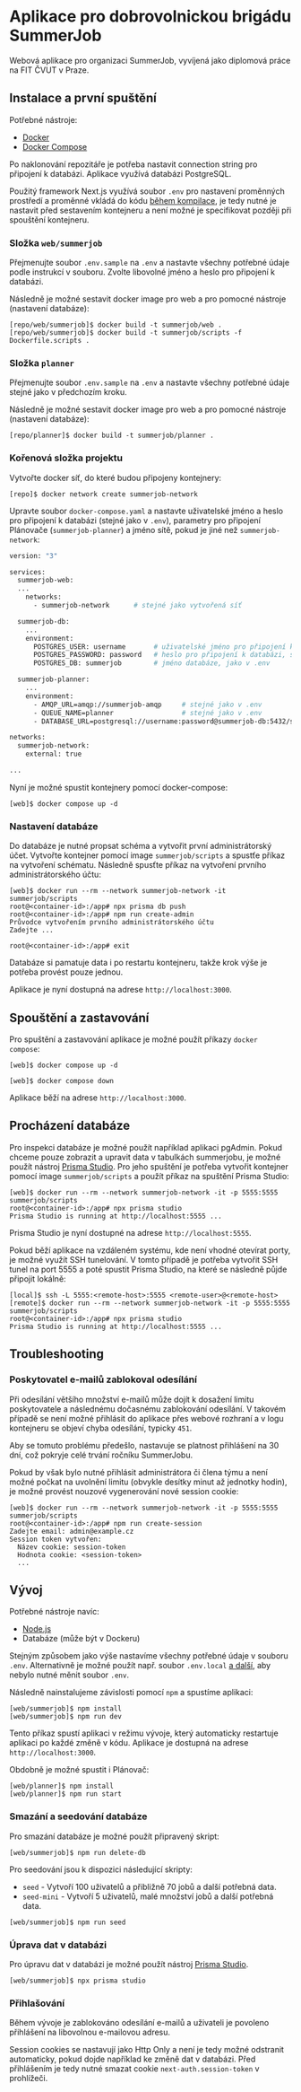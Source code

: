 # Aplikace pro dobrovolnickou brigádu SummerJob

Webová aplikace pro organizaci SummerJob, vyvíjená jako diplomová práce na FIT ČVUT v Praze.

## Instalace a první spuštění

Potřebné nástroje:

- [Docker](https://www.docker.com/)
- [Docker Compose](https://docs.docker.com/compose/)

Po naklonování repozitáře je potřeba nastavit connection string pro připojení k databázi. Aplikace využívá databázi PostgreSQL.

Použitý framework Next.js využívá soubor `.env` pro nastavení proměnných prostředí a proměnné vkládá do kódu [během kompilace](https://nextjs.org/docs/basic-features/environment-variables), je tedy nutné je nastavit před sestavením kontejneru a není možné je specifikovat později při spouštění kontejneru.

### Složka `web/summerjob`

Přejmenujte soubor `.env.sample` na `.env` a nastavte všechny potřebné údaje podle instrukcí v souboru. Zvolte libovolné jméno a heslo pro připojení k databázi.

Následně je možné sestavit docker image pro web a pro pomocné nástroje (nastavení databáze):

```console
[repo/web/summerjob]$ docker build -t summerjob/web .
[repo/web/summerjob]$ docker build -t summerjob/scripts -f Dockerfile.scripts .
```

### Složka `planner`

Přejmenujte soubor `.env.sample` na `.env` a nastavte všechny potřebné údaje stejné jako v předchozím kroku.

Následně je možné sestavit docker image pro web a pro pomocné nástroje (nastavení databáze):

```console
[repo/planner]$ docker build -t summerjob/planner .
```

### Kořenová složka projektu

Vytvořte docker síť, do které budou připojeny kontejnery:

```console
[repo]$ docker network create summerjob-network
```

Upravte soubor `docker-compose.yaml` a nastavte uživatelské jméno a heslo pro připojení k databázi (stejné jako v `.env`), parametry pro připojení Plánovače (`summerjob-planner`) a jméno sítě, pokud je jiné než `summerjob-network`:

```dockerfile
version: "3"

services:
  summerjob-web:
  ...
    networks:
      - summerjob-network      # stejné jako vytvořená síť

  summerjob-db:
    ...
    environment:
      POSTGRES_USER: username       # uživatelské jméno pro připojení k databázi, stejné jako v .env
      POSTGRES_PASSWORD: password   # heslo pro připojení k databázi, stejné jako v .env
      POSTGRES_DB: summerjob        # jméno databáze, jako v .env

  summerjob-planner:
    ...
    environment:
      - AMQP_URL=amqp://summerjob-amqp     # stejné jako v .env
      - QUEUE_NAME=planner                 # stejné jako v .env
      - DATABASE_URL=postgresql://username:password@summerjob-db:5432/summerjob?schema=public   # stejné jako v .env

networks:
  summerjob-network:
    external: true

...
```

Nyní je možné spustit kontejnery pomocí docker-compose:

```console
[web]$ docker compose up -d
```

### Nastavení databáze

Do databáze je nutné propsat schéma a vytvořit první administrátorský účet. Vytvořte kontejner pomocí image `summerjob/scripts` a spustťe příkaz na vytvoření schématu. Následně spusťte příkaz na vytvoření prvního administrátorského účtu:

```console
[web]$ docker run --rm --network summerjob-network -it summerjob/scripts
root@<container-id>:/app# npx prisma db push
root@<container-id>:/app# npm run create-admin
Průvodce vytvořením prvního administrátorského účtu
Zadejte ...

root@<container-id>:/app# exit
```

Databáze si pamatuje data i po restartu kontejneru, takže krok výše je potřeba provést pouze jednou.

Aplikace je nyní dostupná na adrese `http://localhost:3000`.

## Spouštění a zastavování

Pro spuštění a zastavování aplikace je možné použít příkazy `docker compose`:

```console
[web]$ docker compose up -d
```

```console
[web]$ docker compose down
```

Aplikace běží na adrese `http://localhost:3000`.

## Procházení databáze

Pro inspekci databáze je možné použít například aplikaci pgAdmin. Pokud chceme pouze zobrazit a upravit data v tabulkách summerjobu, je možné použít nástroj [Prisma Studio](https://www.prisma.io/studio). Pro jeho spuštění je potřeba vytvořit kontejner pomocí image `summerjob/scripts` a použít příkaz na spuštění Prisma Studio:

```console
[web]$ docker run --rm --network summerjob-network -it -p 5555:5555 summerjob/scripts
root@<container-id>:/app# npx prisma studio
Prisma Studio is running at http://localhost:5555 ...
```

Prisma Studio je nyní dostupné na adrese `http://localhost:5555`.

Pokud běží aplikace na vzdáleném systému, kde není vhodné otevírat porty, je možné využít SSH tunelování. V tomto případě je potřeba vytvořit SSH tunel na port 5555 a poté spustit Prisma Studio, na které se následně půjde připojit lokálně:

```console
[local]$ ssh -L 5555:<remote-host>:5555 <remote-user>@<remote-host>
[remote]$ docker run --rm --network summerjob-network -it -p 5555:5555 summerjob/scripts
root@<container-id>:/app# npx prisma studio
Prisma Studio is running at http://localhost:5555 ...
```

## Troubleshooting

### Poskytovatel e-mailů zablokoval odesílání

Při odesílání většího množství e-mailů může dojít k dosažení limitu poskytovatele a následnému dočasnému zablokování odesílání. V takovém případě se není možné přihlásit do aplikace přes webové rozhraní a v logu kontejneru se objeví chyba odesílání, typicky `451`.

Aby se tomuto problému předešlo, nastavuje se platnost přihlášení na 30 dní, což pokryje celé trvání ročníku SummerJobu.

Pokud by však bylo nutné přihlásit administrátora či člena týmu a není možné počkat na uvolnění limitu (obvykle desítky minut až jednotky hodin), je možné provést nouzové vygenerování nové session cookie:

```console
[web]$ docker run --rm --network summerjob-network -it -p 5555:5555 summerjob/scripts
root@<container-id>:/app# npm run create-session
Zadejte email: admin@example.cz
Session token vytvořen:
  Název cookie: session-token
  Hodnota cookie: <session-token>
  ...
```

## Vývoj

Potřebné nástroje navíc:

- [Node.js](https://nodejs.org/en/)
- Databáze (může být v Dockeru)

Stejným způsobem jako výše nastavíme všechny potřebné údaje v souboru `.env`.
Alternativně je možné použít např. soubor `.env.local` [a další](https://nextjs.org/docs/basic-features/environment-variables), aby nebylo nutné měnit soubor `.env`.

Následně nainstalujeme závislosti pomocí `npm` a spustíme aplikaci:

```console
[web/summerjob]$ npm install
[web/summerjob]$ npm run dev
```

Tento příkaz spustí aplikaci v režimu vývoje, který automaticky restartuje aplikaci po každé změně v kódu. Aplikace je dostupná na adrese `http://localhost:3000`.

Obdobně je možné spustit i Plánovač:

```console
[web/planner]$ npm install
[web/planner]$ npm run start
```

### Smazání a seedování databáze

Pro smazání databáze je možné použít připravený skript:

```console
[web/summerjob]$ npm run delete-db
```

Pro seedování jsou k dispozici následující skripty:

- `seed` - Vytvoří 100 uživatelů a přibližně 70 jobů a další potřebná data.
- `seed-mini` - Vytvoří 5 uživatelů, malé množství jobů a další potřebná data.

```console
[web/summerjob]$ npm run seed
```

### Úprava dat v databázi

Pro úpravu dat v databázi je možné použít nástroj [Prisma Studio](https://www.prisma.io/studio).

```console
[web/summerjob]$ npx prisma studio
```

### Přihlašování

Během vývoje je zablokováno odesílání e-mailů a uživateli je povoleno přihlášení na libovolnou e-mailovou adresu.

Session cookies se nastavují jako Http Only a není je tedy možné odstranit automaticky, pokud dojde například ke změně dat v databázi. Před přihlášením je tedy nutné smazat cookie `next-auth.session-token` v prohlížeči.
